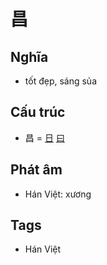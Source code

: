 # 昌

## Nghĩa

* tốt đẹp, sáng sủa

## Cấu trúc
* 昌 = [日](日.md) [曰](曰.md)

## Phát âm

* Hán Việt: xương

## Tags
* Hán Việt

<script>window.HANZI_FIELD='昌';</script>
